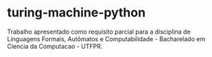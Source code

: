 # turing-machine-python

Trabalho apresentado como requisito parcial para a disciplina de Linguagens Formais, Autômatos e Computabilidade - Bacharelado em Ciencia da Computacao - UTFPR.

